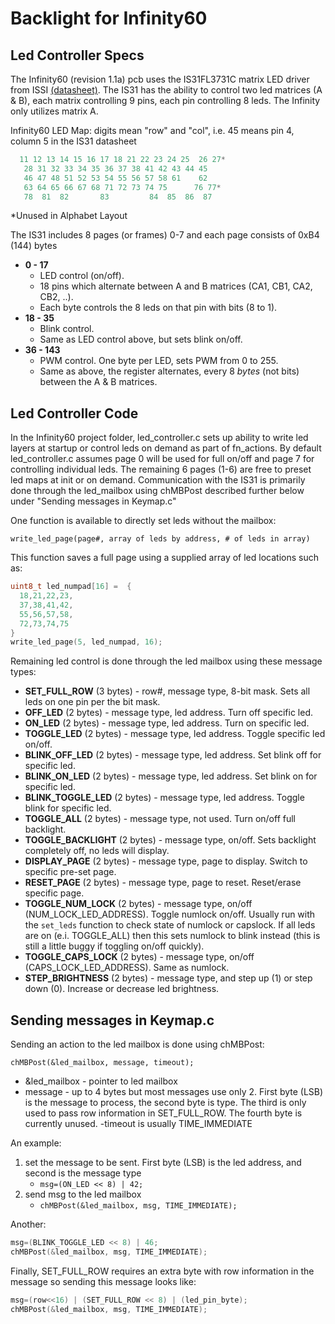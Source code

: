 Backlight for Infinity60
========================

## Led Controller Specs

The Infinity60 (revision 1.1a) pcb uses the IS31FL3731C matrix LED driver from ISSI [(datasheet)](http://www.issi.com/WW/pdf/31FL3731C.pdf). The IS31 has the ability to control two led matrices (A & B), each matrix controlling 9 pins, each pin controlling 8 leds. The Infinity only utilizes matrix A.

Infinity60 LED Map:
digits mean "row" and "col", i.e. 45 means pin 4, column 5 in the IS31 datasheet
```c
  11 12 13 14 15 16 17 18 21 22 23 24 25  26 27*
   28 31 32 33 34 35 36 37 38 41 42 43 44 45
   46 47 48 51 52 53 54 55 56 57 58 61    62
   63 64 65 66 67 68 71 72 73 74 75      76 77*
   78  81  82       83         84  85  86  87
```
*Unused in Alphabet Layout

The IS31 includes 8 pages (or frames) 0-7 and each page consists of 0xB4 (144) bytes
- **0 - 17** 
    * LED control (on/off). 
    * 18 pins which alternate between A and B matrices (CA1, CB1, CA2, CB2, ..). 
    * Each byte controls the 8 leds on that pin with bits (8 to 1).
- **18 - 35** 
    * Blink control. 
    * Same as LED control above, but sets blink on/off.
- **36 - 143** 
    * PWM control. One byte per LED, sets PWM from 0 to 255. 
    * Same as above, the register alternates, every 8 *bytes* (not bits) between the A & B matrices.

## Led Controller Code
In the Infinity60 project folder, led_controller.c sets up ability to write led layers at startup or control leds on demand as part of fn_actions. By default led_controller.c assumes page 0 will be used for full on/off and page 7 for controlling individual leds. The remaining 6 pages (1-6) are free to preset led maps at init or on demand. Communication with the IS31 is primarily done through the led_mailbox using chMBPost described further below under "Sending messages in Keymap.c"

One function is available to directly set leds without the mailbox:
```
write_led_page(page#, array of leds by address, # of leds in array)
```
This function saves a full page using a supplied array of led locations such as:
```c
uint8_t led_numpad[16] =  {
  18,21,22,23,
  37,38,41,42,
  55,56,57,58,
  72,73,74,75
}
write_led_page(5, led_numpad, 16);
```

Remaining led control is done through the led mailbox using these message types:
- **SET_FULL_ROW** (3 bytes) - row#, message type, 8-bit mask. Sets all leds on one pin per the bit mask.
- **OFF_LED** (2 bytes) - message type, led address. Turn off specific led.
- **ON_LED** (2 bytes) - message type, led address. Turn on specific led.
- **TOGGLE_LED** (2 bytes) - message type, led address. Toggle specific led on/off.
- **BLINK_OFF_LED** (2 bytes) - message type, led address. Set blink off for specific led.
- **BLINK_ON_LED** (2 bytes) - message type, led address. Set blink on for specific led.
- **BLINK_TOGGLE_LED** (2 bytes) - message type, led address. Toggle blink for specific led.
- **TOGGLE_ALL** (2 bytes) - message type, not used. Turn on/off full backlight.
- **TOGGLE_BACKLIGHT** (2 bytes) - message type, on/off. Sets backlight completely off, no leds will display.
- **DISPLAY_PAGE** (2 bytes) - message type, page to display. Switch to specific pre-set page.
- **RESET_PAGE** (2 bytes) - message type, page to reset. Reset/erase specific page.
- **TOGGLE_NUM_LOCK** (2 bytes) - message type, on/off (NUM_LOCK_LED_ADDRESS). Toggle numlock on/off. Usually run with the `set_leds` function to check state of numlock or capslock. If all leds are on (e.i. TOGGLE_ALL) then this sets numlock to blink instead (this is still a little buggy if toggling on/off quickly).
- **TOGGLE_CAPS_LOCK** (2 bytes) - message type, on/off (CAPS_LOCK_LED_ADDRESS). Same as numlock.
- **STEP_BRIGHTNESS** (2 bytes) - message type, and step up (1) or step down (0). Increase or decrease led brightness.

## Sending messages in Keymap.c
Sending an action to the led mailbox is done using chMBPost:
```
chMBPost(&led_mailbox, message, timeout);
```
- &led_mailbox - pointer to led mailbox
- message - up to 4 bytes but most messages use only 2. First byte (LSB) is the message to process, the second byte is type. The third is only used to pass row information in SET_FULL_ROW. The fourth byte is currently unused.
-timeout is usually TIME_IMMEDIATE

An example:
1. set the message to be sent. First byte (LSB) is the led address, and second is the message type
    * `msg=(ON_LED << 8) | 42;`
2. send msg to the led mailbox
    * `chMBPost(&led_mailbox, msg, TIME_IMMEDIATE);`

Another:
```c
msg=(BLINK_TOGGLE_LED << 8) | 46;
chMBPost(&led_mailbox, msg, TIME_IMMEDIATE);
```

Finally, SET_FULL_ROW requires an extra byte with row information in the message so sending this message looks like:
```c
msg=(row<<16) | (SET_FULL_ROW << 8) | (led_pin_byte);
chMBPost(&led_mailbox, msg, TIME_IMMEDIATE);
```
